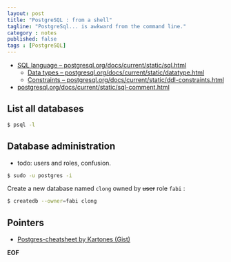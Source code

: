 ```yaml
---
layout: post
title: "PostgreSQL : from a shell"
tagline: "PostgreSql... is awkward from the command line."
category : notes
published: false
tags : [PostgreSQL]
---
```


* [SQL language &ndash; postgresql.org/docs/current/static/sql.html](https://www.postgresql.org/docs/current/static/sql.html)
    - [Data types &ndash; postgresql.org/docs/current/static/datatype.html](https://www.postgresql.org/docs/current/static/datatype.html)
    - [Constraints &ndash; postgresql.org/docs/current/static/ddl-constraints.html](https://www.postgresql.org/docs/current/static/ddl-constraints.html)
* [postgresql.org/docs/current/static/sql-comment.html](https://www.postgresql.org/docs/current/static/sql-comment.html)

## List all databases

```bash
$ psql -l
```

## Database administration

* todo: users and roles, confusion.

```bash
$ sudo -u postgres -i
```

Create a new database named `clong` owned by ~~user~~ role `fabi` :

```bash
$ createdb --owner=fabi clong
```

## Pointers

* [Postgres-cheatsheet by Kartones (Gist)](https://gist.github.com/Kartones/dd3ff5ec5ea238d4c546)

__EOF__
